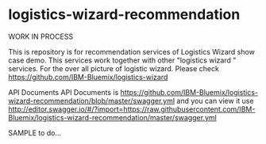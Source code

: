 # logistics-wizard-recommendation

WORK IN PROCESS

This is repository is for recommendation services of Logistics Wizard show case demo. This services work together with other "logistics wizard " services. For the over all picture of logistic wizard. Please check https://github.com/IBM-Bluemix/logistics-wizard

API Documents
API Documents is https://github.com/IBM-Bluemix/logistics-wizard-recommendation/blob/master/swagger.yml
and you can view it use http://editor.swagger.io/#/?import=https://raw.githubusercontent.com/IBM-Bluemix/logistics-wizard-recommendation/master/swagger.yml


SAMPLE
to do...
